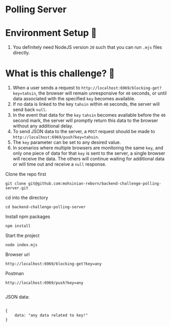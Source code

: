 # Polling Server

# Environment Setup 🍃

1. You definitely need NodeJS version `20` such that you can run `.mjs` files directly.

# What is this challenge? 🎯

1. When a user sends a request to `http://localhost:6969/blocking-get?key=tahsin`, the browser will remain unresponsive for `40` seconds, or until data associated with the specified `key` becomes available.
2. If no data is linked to the key `tahsin` within `40` seconds, the server will send back `null`.
3. In the event that data for the `key` `tahsin` becomes available before the `40` second mark, the server will promptly return this data to the browser without any additional delay.
4. To send JSON data to the server, a `POST` request should be made to `http://localhost:6969/push?key=tahsin`.
5. The `key` parameter can be set to any desired value.
6. In scenarios where multiple browsers are monitoring the same `key`, and only one piece of data for that `key` is sent to the server, a single browser will receive the data. The others will continue waiting for additional data or will time out and receive a `null` response.


Clone the repo first
```
git clone git@github.com:mohsinian-reborn/backend-challenge-polling-server.git

```

cd into the directory

```
cd backend-challenge-polling-server

```

Install npm packages

```
npm install

```

Start the project

```
node index.mjs

```
Browser url

```
http://localhost:6969/blocking-get?key=any

```
Postman

````
http://localhost:6969/push?key=any


````

JSON data:

```

{
    data: "any data related to key!"
}
```